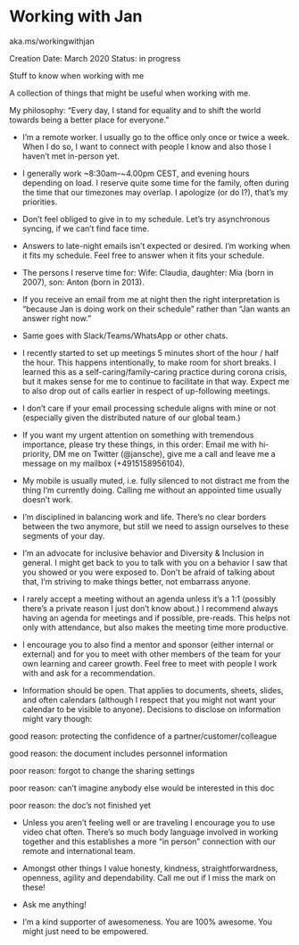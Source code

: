 # Working with Jan

aka.ms/workingwithjan 

Creation Date: March 2020 
Status: in progress  

Stuff to know when working with me

A collection of things that might be useful when working with me.  

My philosophy: “Every day, I stand for equality and to shift the world towards being a better place for everyone.”  

 - I’m a remote worker. I usually go to the office only once or twice a week. When I do so, I want to connect with people I know and also those I haven’t met in-person yet. 

 - I generally work ~8:30am–~4.00pm CEST, and evening hours depending on load. I reserve quite some time for the family, often during the time that our timezones may overlap. I apologize (or do I?), that’s my priorities. 

 - Don’t feel obliged to give in to my schedule. Let’s try asynchronous syncing, if we can’t find face time. 

 - Answers to late-night emails isn’t expected or desired. I’m working when it fits my schedule. Feel free to answer when it fits your schedule. 

 - The persons I reserve time for: Wife: Claudia, daughter: Mia (born in 2007), son: Anton (born in 2013).  

 - If you receive an email from me at night then the right interpretation is “because Jan is doing work on their schedule” rather than “Jan wants an answer right now.” 

 - Same goes with Slack/Teams/WhatsApp or other chats. 

 - I recently started to set up meetings 5 minutes short of the hour / half the hour. This happens intentionally, to make room for short breaks. I learned this as a self-caring/family-caring practice during corona crisis, but it makes sense for me to continue to facilitate in that way. Expect me to also drop out of calls earlier in respect of up-following meetings.   

 - I don’t care if your email processing schedule aligns with mine or not (especially given the distributed nature of our global team.) 

 - If you want my urgent attention on something with tremendous importance, please try these things, in this order: Email me with hi-priority, DM me on Twitter (@jansche), give me a call and leave me a message on my mailbox (+4915158956104). 

 - My mobile is usually muted, i.e. fully silenced to not distract me from the thing I’m currently doing. Calling me without an appointed time usually doesn’t work. 

 - I’m disciplined in balancing work and life. There’s no clear borders between the two anymore, but still we need to assign ourselves to these segments of your day. 

 - I’m an advocate for inclusive behavior and Diversity & Inclusion in general. I might get back to you to talk with you on a behavior I saw that you showed or you were exposed to. Don’t be afraid of talking about that, I’m striving to make things better, not embarrass anyone. 

 - I rarely accept a meeting without an agenda unless it’s a 1:1 (possibly there’s a private reason I just don’t know about.) I recommend always having an agenda for meetings and if possible, pre-reads. This helps not only with attendance, but also makes the meeting time more productive.  

 - I encourage you to also find a mentor and sponsor (either internal or external) and for you to meet with other members of the team for your own learning and career growth. Feel free to meet with people I work with and ask for a recommendation.  

 - Information should be open. That applies to documents, sheets, slides, and often calendars (although I respect that you might not want your calendar to be visible to anyone). Decisions to disclose on information might vary though:  

  good reason: protecting the confidence of a partner/customer/colleague 

  good reason: the document includes personnel information 

  poor reason: forgot to change the sharing settings 

  poor reason: can’t imagine anybody else would be interested in this doc 

  poor reason: the doc’s not finished yet 

 - Unless you aren’t feeling well or are traveling I encourage you to use video chat often. There’s so much body language involved in working together and this establishes a more “in person” connection with our remote and international team.  

 - Amongst other things I value honesty, kindness, straightforwardness, openness, agility and dependability. Call me out if I miss the mark on these!  

 - Ask me anything!  

 - I’m a kind supporter of awesomeness. You are 100% awesome. You might just need to be empowered. 
